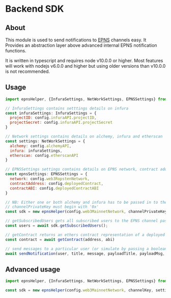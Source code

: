 # Backend SDK


## About

This module is used to send notifications to [EPNS](http://www.epns.io/) channels easy. It Provides an abstraction layer
above advanced internal EPNS notification functions.

It is written in typescript and requires node v10.0.0 or higher.
Most features will work with nodejs v6.0.0 and higher but using older versions than v10.0.0 is not recommended.



## Usage

```javascript
import epnsHelper, {InfuraSettings, NetWorkSettings, EPNSSettings} from '../helpers/notificationHelper'

// InfuraSettings contains setttings details on infura
const infuraSettings: InfuraSettings = {
  projectID: config.infuraAPI.projectID,
  projectSecret: config.infuraAPI.projectSecret
}

// Network settings contains details on alchemy, infura and etherscan
const settings: NetWorkSettings = {
  alchemy: config.alchemyAPI,
  infura: infuraSettings,
  etherscan: config.etherscanAPI
}

// EPNSSettings settings contains details on EPNS network, contract address and contract ABI
const epnsSettings: EPNSSettings = {
  network: config.web3RopstenNetwork,
  contractAddress: config.deployedContract,
  contractABI: config.deployedContractABI
}

// NB: Either one or both alchemy and infura has to be passed in to the sdk settings
// channelPrivateKey must begin with '0x'
const sdk = new epnsHelper(config.web3MainnetNetwork, channelPrivateKey, settings, epnsSettings)

// getSubscribedUsers gets all subscribed users to the EPNS channel passed in on initialisation
const users = await sdk.getSubscribedUsers();

// getContract returns an ethers contract representation of a deployed instance
const contract = await getContract(address, abi)

// send messages to a particular user (or simulate by passing a boolean)
await sendNotification(user, title, message, payloadTitle, payloadMsg, notificationType, simulate)
```

## Advanced usage

```javascript
import epnsHelper, {InfuraSettings, NetWorkSettings, EPNSSettings} from '../helpers/notificationHelper'

const sdk = new epnsHelper(config.web3MainnetNetwork, channelKey, settings)
```
